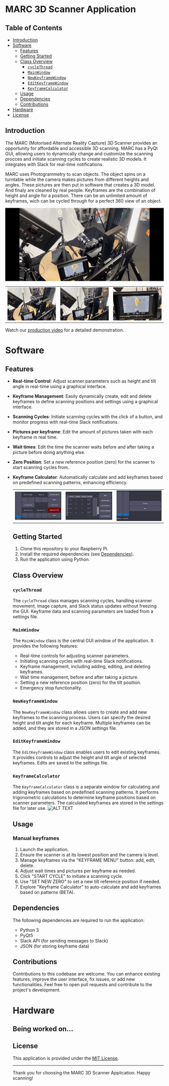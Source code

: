 # MARC 3D Scanner Application

## Table of Contents
- [Introduction](#introduction)
- [Software](#software)
  - [Features](#features)
  - [Getting Started](#getting-started)
  - [Class Overview](#class-overview)
    - [`cycleThread`](#cyclethread)
    - [`MainWindow`](#mainwindow)
    - [`NewKeyframeWindow`](#newkeyframewindow)
    - [`EditKeyframeWindow`](#editkeyframewindow)
    - [`KeyframeCalculator`](#keyframecalculator)
  - [Usage](#usage)
  - [Dependencies](#dependencies)
  - [Contributions](#contributions)
- [Hardware](#hardware)
- [License](#license)

## Introduction

The MARC (Motorised Alternate Reality Capture) 3D Scanner provides an opportunity for affordable and accessible 3D scanning. MARC has a PyQt GUI, allowing users to dynamically change and customize the scanning procces and initiate scanning cycles to create realistic 3D models. It integrates with Slack for real-time notifications.

MARC uses Photogrammetry to scan objects. The object spins on a turntable while the camera makes pictures from different heights and angles. These pictures are then put in software that creates a 3D model. And finaly are cleaned by real people.
Keyframes are the combination of height and angle for a position. There can be an unlimited amount of keyframes, wich can be cycled through for a perfect 360 view of an object.

![MARC picture](./readmePics/marcPic1.jpeg)

  <table>
  <tr>
    <td>
      <img src="./readmePics/marcPic2.jpeg" alt="marcPic2">
    </td>
    <td>
      <img src="./readmePics/marcPic3.jpeg" alt="marcPic3">
    </td>
    <td>
      <img src="./readmePics/marcPic4.jpeg" alt="marcPic4">
    </td>
  </tr>
</table>

Watch our [production video](https://we.tl/t-bFW5XTTR4l) for a detailed demonstration.

# Software

## Features

- **Real-time Control**: Adjust scanner parameters such as height and tilt angle in real-time using a graphical interface.

- **Keyframe Management**: Easily dynamically create, edit and delete keyframes to define scanning positions and settings using a graphical interface.

- **Scanning Cycles**: Initiate scanning cycles with the click of a button, and monitor progress with real-time Slack notifications.

- **Pictures per keyframe**: Edit the amount of pictures taken with each keyframe in real time.

- **Wait times**: Edit the time the scanner waits before and after taking a picture before doing anything else.

- **Zero Position**: Set a new reference position (zero) for the scanner to start scanning cycles from. 

- **Keyframe Calculator**: Automatically calculate and add keyframes based on predefined scanning patterns, enhancing efficiency.

  <table>
  <tr>
    <td>
      <img src="./readmePics/homescreen.png" alt="homescreen">
    </td>
    <td>
      <img src="./readmePics/keyframescreen.png" alt="keyframescreen">
    </td>
    <td>
      <img src="./readmePics/calcKeyframeScreen.png" alt="calcKeyframes">
    </td>
  </tr>
</table>

## Getting Started

1. Clone this repository to your Raspberry Pi.
2. Install the required dependencies (see [Dependencies](#dependencies)).
3. Run the application using Python.

## Class Overview

### `cycleThread`

The `cycleThread` class manages scanning cycles, handling scanner movement, image capture, and Slack status updates without freezing the GUI. Keyframe data and scanning parameters are loaded from a settings file.

### `MainWindow`

The `MainWindow` class is the central GUI window of the application. It provides the following features:

- Real-time controls for adjusting scanner parameters.
- Initiating scanning cycles with real-time Slack notifications.
- Keyframe management, including adding, editing, and deleting keyframes.
- Wait time management, before and after taking a picture.
- Setting a new reference position (zero) for the tilt position.
- Emergency stop functionality.

### `NewKeyframeWindow`

The `NewKeyframeWindow` class allows users to create and add new keyframes to the scanning process. Users can specify the desired height and tilt angle for each keyframe. Multiple keyframes can be added, and they are stored in a JSON settings file.

### `EditKeyframeWindow`

The `EditKeyframeWindow` class enables users to edit existing keyframes. It provides controls to adjust the height and tilt angle of selected keyframes. Edits are saved to the settings file.

### `KeyframeCalculator`

The `KeyframeCalculator` class is a separate window for calculating and adding keyframes based on predefined scanning patterns. It performs trigonometric calculations to determine keyframe positions based on scanner parameters. The calculated keyframes are stored in the settings file for later use. ![ALT TEXT](../IMAGE_PATH/image.png)

## Usage

### Manual keyframes

1. Launch the application.
2. Ensure the scanner is at its lowest position and the camera is level.
3. Manage keyframes via the "KEYFRAME MENU" button: add, edit, delete.
4. Adjust wait times and pictures per keyframe as needed.
5. Click "START CYCLE" to initiate a scanning cycle.
6. Use "SET NEW ZERO" to set a new tilt reference position if needed.
7. Explore "Keyframe Calculator" to auto-calculate and add keyframes based on patterns (BETA).

## Dependencies

The following dependencies are required to run the application:

- Python 3
- PyQt5
- Slack API (for sending messages to Slack)
- JSON (for storing keyframe data)

## Contributions

Contributions to this codebase are welcome. You can enhance existing features, improve the user interface, fix issues, or add new functionalities. Feel free to open pull requests and contribute to the project's development.

# Hardware

## Being worked on...

## License

This application is provided under the [MIT License](LICENSE).

---

Thank you for choosing the MARC 3D Scanner Application. Happy scanning!
